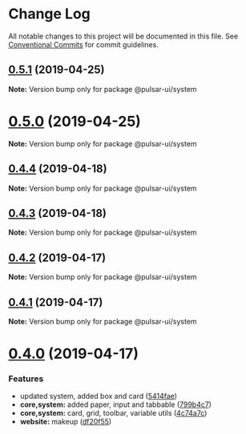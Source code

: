 # Change Log

All notable changes to this project will be documented in this file.
See [Conventional Commits](https://conventionalcommits.org) for commit guidelines.

## [0.5.1](https://github.com/adriankremer/pulsar-ui/compare/v0.5.0...v0.5.1) (2019-04-25)

**Note:** Version bump only for package @pulsar-ui/system





# [0.5.0](https://github.com/adriankremer/pulsar-ui/compare/v0.4.4...v0.5.0) (2019-04-25)

**Note:** Version bump only for package @pulsar-ui/system





## [0.4.4](https://github.com/adriankremer/pulsar-ui/compare/v0.4.3...v0.4.4) (2019-04-18)

**Note:** Version bump only for package @pulsar-ui/system





## [0.4.3](https://github.com/adriankremer/pulsar-ui/compare/v0.4.2...v0.4.3) (2019-04-18)

**Note:** Version bump only for package @pulsar-ui/system





## [0.4.2](https://github.com/adriankremer/pulsar-ui/compare/v0.4.1...v0.4.2) (2019-04-17)

**Note:** Version bump only for package @pulsar-ui/system





## [0.4.1](https://github.com/adriankremer/pulsar-ui/compare/v0.4.0...v0.4.1) (2019-04-17)

**Note:** Version bump only for package @pulsar-ui/system





# [0.4.0](https://github.com/adriankremer/pulsar-ui/compare/v0.3.1...v0.4.0) (2019-04-17)


### Features

* updated system, added box and card ([5414fae](https://github.com/adriankremer/pulsar-ui/commit/5414fae))
* **core,system:** added paper, input and tabbable ([799b4c7](https://github.com/adriankremer/pulsar-ui/commit/799b4c7))
* **core,system:** card, grid, toolbar, variable utils ([4c74a7c](https://github.com/adriankremer/pulsar-ui/commit/4c74a7c))
* **website:** makeup ([df20f55](https://github.com/adriankremer/pulsar-ui/commit/df20f55))
